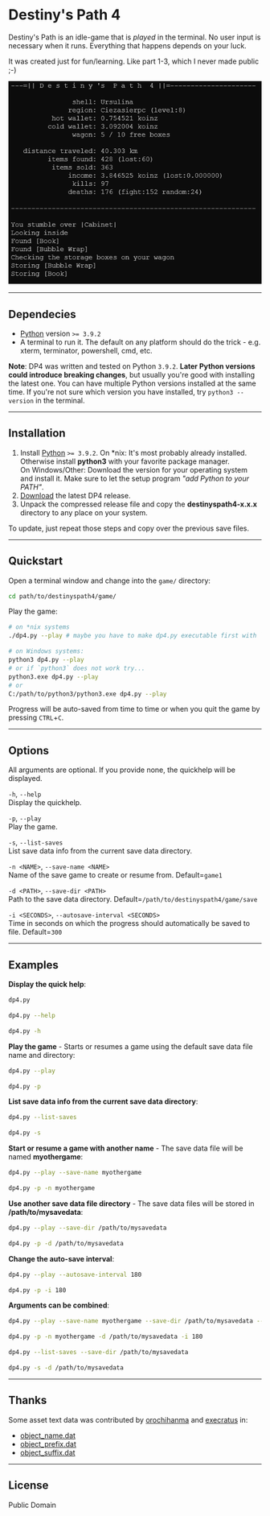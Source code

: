 # Destiny's Path 4

Destiny's Path is an idle-game that is *played* in the terminal. No user input is necessary when it runs. Everything that happens depends on your luck.

It was created just for fun/learning. Like part 1-3, which I never made public ;-)

![screenshot1](./screenshot.png)

---

## Dependecies

- [Python](https://www.python.org/downloads/) version `>= 3.9.2`
- A terminal to run it. The default on any platform should do the trick - e.g. xterm, terminator, powershell, cmd, etc.

**Note**: DP4 was written and tested on Python  `3.9.2`. **Later Python versions could introduce breaking changes**, but usually you're good with installing the latest one. You can have multiple Python versions installed at the same time. If you're not sure which version you have installed, try `python3 --version` in the terminal.

---

## Installation

1. Install [Python](https://www.python.org/downloads/) `>= 3.9.2`.
On *nix: It's most probably already installed. Otherwise install **python3** with your favorite package manager.  
On Windows/Other: Download the version for your operating system and install it. Make sure to let the setup program *"add Python to your PATH"*.  
2. [Download](https://github.com/etrusci-org/destinyspath4/releases) the latest DP4 release.
3. Unpack the compressed release file and copy the **destinyspath4-x.x.x** directory to any place on your system.

To update, just repeat those steps and copy over the previous save files.

---

## Quickstart

Open a terminal window and change into the `game/` directory:

```bash
cd path/to/destinyspath4/game/
```

Play the game:

```bash
# on *nix systems
./dp4.py --play # maybe you have to make dp4.py executable first with `chmod +x dp4.py`
```

```bash
# on Windows systems:
python3 dp4.py --play
# or if `python3` does not work try...
python3.exe dp4.py --play
# or
C:/path/to/python3/python3.exe dp4.py --play
```

Progress will be auto-saved from time to time or when you quit the game by pressing `CTRL`+`C`.

---

## Options

All arguments are optional. If you provide none, the quickhelp will be displayed.

`-h`, `--help`  
Display the quickhelp.

`-p`, `--play`  
Play the game.

`-s`, `--list-saves`  
List save data info from the current save data directory.

`-n <NAME>`, `--save-name <NAME>`  
Name of the save game to create or resume from. Default=`game1`

`-d <PATH>`, `--save-dir <PATH>`  
Path to the save data directory. Default=`/path/to/destinyspath4/game/save`

`-i <SECONDS>`, `--autosave-interval <SECONDS>`  
Time in seconds on which the progress should automatically be saved to file. Default=`300`

---

## Examples

**Display the quick help**:

```bash
dp4.py
```

```bash
dp4.py --help
```

```bash
dp4.py -h
```

**Play the game** - Starts or resumes a game using the default save data file name and directory:

```bash
dp4.py --play
```

```bash
dp4.py -p
```

**List save data info from the current save data directory**:

```bash
dp4.py --list-saves
```

```bash
dp4.py -s
```



**Start or resume a game with another name** - The save data file will be named **myothergame**:

```bash
dp4.py --play --save-name myothergame
```

```bash
dp4.py -p -n myothergame
```

**Use another save data file directory** - The save data files will be stored in **/path/to/mysavedata**:

```bash
dp4.py --play --save-dir /path/to/mysavedata
```

```bash
dp4.py -p -d /path/to/mysavedata
```

**Change the auto-save interval**:

```bash
dp4.py --play --autosave-interval 180
```

```bash
dp4.py -p -i 180
```

**Arguments can be combined**:

```bash
dp4.py --play --save-name myothergame --save-dir /path/to/mysavedata --autosave-interval 180
```

```bash
dp4.py -p -n myothergame -d /path/to/mysavedata -i 180
```

```bash
dp4.py --list-saves --save-dir /path/to/mysavedata
```

```bash
dp4.py -s -d /path/to/mysavedata
```

---

## Thanks

Some asset text data was contributed by [orochihanma](https://twitch.tv/orochihanma) and [execratus](https://twitch.tv/exe_cratus) in:
- [object_name.dat](./game/asset/object_name.dat)
- [object_prefix.dat](./game/asset/object_prefix.dat)
- [object_suffix.dat](./game/asset/object_suffix.dat)

---

## License

Public Domain
